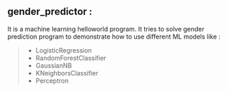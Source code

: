 ## gender_predictor : 
  It is a machine learning helloworld program. It tries to solve gender prediction program to demonstrate how to use different   ML models like :
  
  > - LogisticRegression
  > - RandomForestClassifier
  > - GaussianNB
  > - KNeighborsClassifier
  > - Perceptron

  

